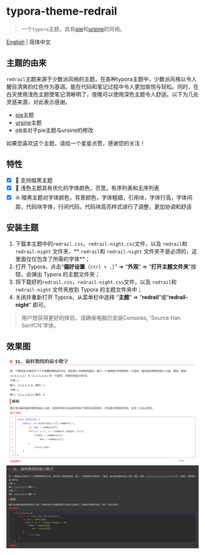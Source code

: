 # typora-theme-redrail
> 一个`typora`主题，具有[pie](https://github.com/shrugginG/typora-theme-pie)和[ursine](https://github.com/danielduyixin/typora-theme-ursine)的风格。

[English](./README.md) | 简体中文
## 主题的由来
`redrail`主题来源于少数派风格的主题，在各种typora主题中，少数派风格以令人醒目清爽的红色作为基调，能在代码和笔记过程中令人更加愉悦与轻松。同时，在白天使用浅色主题使笔记清晰明了，夜晚可以使用深色主题令人舒适。以下为几处灵感来源，对此表示感谢。
- [pie](https://github.com/shrugginG/typora-theme-pie)主题
- [ursine](https://github.com/danielduyixin/typora-theme-ursine)主题
- `@张晋`对于pie主题与ursine的修改

如果您喜欢这个主题，请给一个星星点赞，感谢您的关注！
## 特性
- [x]  :baby_chick: 支持暗黑主题
- [x]  :rocket: 浅色主题具有优化的字体颜色，页宽，有序列表和无序列表
- [x]  :sailboat: 暗黑主题对字体颜色，背景颜色，字体粗细，引用块，字体行高，字体间距，代码块字体，行间代码，代码块高亮样式进行了调整，更加协调和舒适
## 安装主题
1. 下载本主题中的`redrail.css`，`redrail-night.css`文件，以及 `redrail`和 `redrail-night` 文件夹，** `redrail`和 `redrail-night` 文件夹不是必须的，这里面仅仅包含了所需的字体**；
2. 打开 Typora，点击“**偏好设置**（`ctrl + ,`）” => “**外观**” => “**打开主题文件夹**”按钮，会弹出 Typora 的主题文件夹；
3. 将下载好的`redrail.css`，`redrail-night.css`文件，以及 `redrail`和 `redrail-night` 文件夹放到 Typora 的主题文件夹中；
4. 关闭并重新打开 Typora，从菜单栏中选择 “**主题**” => “**redrail**”或“**redrail-night**” 即可。

>用户想获得更好的体验，请确保电脑已安装Consolas, 'Source Han SerifCN'字体。

## 效果图
![light-theme](README_CN.assets/light-theme.png)
![dark-theme](README_CN.assets/dark-theme.png)
